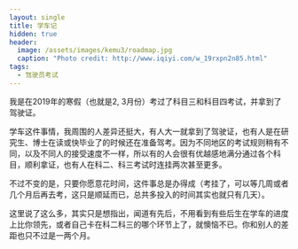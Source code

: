 ```yaml
---
layout: single
title: 学车记
hidden: true
header:
  image: /assets/images/kemu3/roadmap.jpg
  caption: "Photo credit: http://www.iqiyi.com/w_19rxpn2n85.html"
tags:
  - 驾驶员考试
---
```


我是在2019年的寒假（也就是2, 3月份）考过了科目三和科目四考试，并拿到了驾驶证。

学车这件事情，我周围的人差异还挺大，有人大一就拿到了驾驶证，也有人是在研究生、博士在读或快毕业了的时候还在准备驾考。因为不同地区的考试规则稍有不同，以及不同人的接受速度不一样，所以有的人会很有优越感地满分通过各个科目，顺利拿证，也有人在科二、科三考试时连挂两次甚至更多。

不过不变的是，只要你愿意花时间，这件事总是办得成（考挂了，可以等几周或者几个月后再去考，这只是顺延而已，总共多投入的时间其实也就只有几天）。

这里说了这么多，其实只是想指出，闻道有先后，不用看到有些后生在学车的进度上比你领先，或者自己卡在科二科三的哪个环节上了，就懊恼不已。你和别人的差距也只不过是一两个月。

